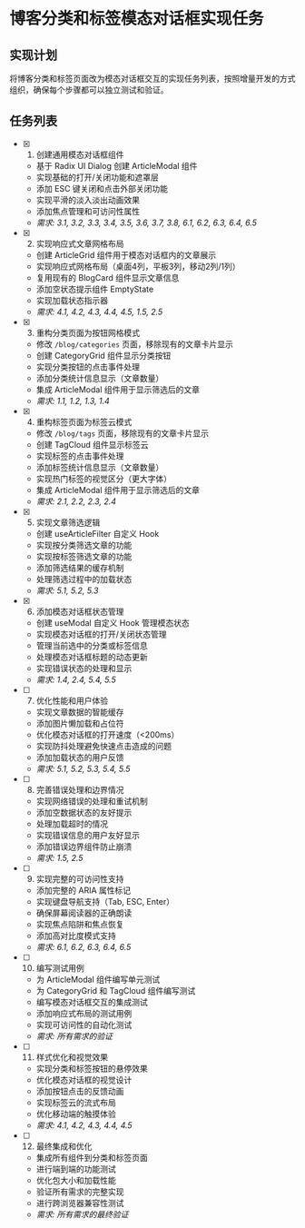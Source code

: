 # 博客分类和标签模态对话框实现任务

## 实现计划

将博客分类和标签页面改为模态对话框交互的实现任务列表，按照增量开发的方式组织，确保每个步骤都可以独立测试和验证。

## 任务列表

- [x] 1. 创建通用模态对话框组件
  - 基于 Radix UI Dialog 创建 ArticleModal 组件
  - 实现基础的打开/关闭功能和遮罩层
  - 添加 ESC 键关闭和点击外部关闭功能
  - 实现平滑的淡入淡出动画效果
  - 添加焦点管理和可访问性属性
  - _需求: 3.1, 3.2, 3.3, 3.4, 3.5, 3.6, 3.7, 3.8, 6.1, 6.2, 6.3, 6.4, 6.5_

- [x] 2. 实现响应式文章网格布局
  - 创建 ArticleGrid 组件用于模态对话框内的文章展示
  - 实现响应式网格布局（桌面4列，平板3列，移动2列/1列）
  - 复用现有的 BlogCard 组件显示文章信息
  - 添加空状态提示组件 EmptyState
  - 实现加载状态指示器
  - _需求: 4.1, 4.2, 4.3, 4.4, 4.5, 1.5, 2.5_

- [x] 3. 重构分类页面为按钮网格模式
  - 修改 `/blog/categories` 页面，移除现有的文章卡片显示
  - 创建 CategoryGrid 组件显示分类按钮
  - 实现分类按钮的点击事件处理
  - 添加分类统计信息显示（文章数量）
  - 集成 ArticleModal 组件用于显示筛选后的文章
  - _需求: 1.1, 1.2, 1.3, 1.4_

- [x] 4. 重构标签页面为标签云模式
  - 修改 `/blog/tags` 页面，移除现有的文章卡片显示
  - 创建 TagCloud 组件显示标签云
  - 实现标签的点击事件处理
  - 添加标签统计信息显示（文章数量）
  - 实现热门标签的视觉区分（更大字体）
  - 集成 ArticleModal 组件用于显示筛选后的文章
  - _需求: 2.1, 2.2, 2.3, 2.4_

- [x] 5. 实现文章筛选逻辑
  - 创建 useArticleFilter 自定义 Hook
  - 实现按分类筛选文章的功能
  - 实现按标签筛选文章的功能
  - 添加筛选结果的缓存机制
  - 处理筛选过程中的加载状态
  - _需求: 5.1, 5.2, 5.3_

- [x] 6. 添加模态对话框状态管理
  - 创建 useModal 自定义 Hook 管理模态状态
  - 实现模态对话框的打开/关闭状态管理
  - 管理当前选中的分类或标签信息
  - 处理模态对话框标题的动态更新
  - 实现错误状态的处理和显示
  - _需求: 1.4, 2.4, 5.4, 5.5_

- [ ] 7. 优化性能和用户体验
  - 实现文章数据的智能缓存
  - 添加图片懒加载和占位符
  - 优化模态对话框的打开速度（<200ms）
  - 实现防抖处理避免快速点击造成的问题
  - 添加加载状态的用户反馈
  - _需求: 5.1, 5.2, 5.3, 5.4, 5.5_

- [ ] 8. 完善错误处理和边界情况
  - 实现网络错误的处理和重试机制
  - 添加空数据状态的友好提示
  - 处理加载超时的情况
  - 实现错误信息的用户友好显示
  - 添加错误边界组件防止崩溃
  - _需求: 1.5, 2.5_

- [ ] 9. 实现完整的可访问性支持
  - 添加完整的 ARIA 属性标记
  - 实现键盘导航支持（Tab, ESC, Enter）
  - 确保屏幕阅读器的正确朗读
  - 实现焦点陷阱和焦点恢复
  - 添加高对比度模式支持
  - _需求: 6.1, 6.2, 6.3, 6.4, 6.5_

- [ ] 10. 编写测试用例
  - 为 ArticleModal 组件编写单元测试
  - 为 CategoryGrid 和 TagCloud 组件编写测试
  - 编写模态对话框交互的集成测试
  - 添加响应式布局的测试用例
  - 实现可访问性的自动化测试
  - _需求: 所有需求的验证_

- [ ] 11. 样式优化和视觉效果
  - 实现分类和标签按钮的悬停效果
  - 优化模态对话框的视觉设计
  - 添加按钮点击的反馈动画
  - 实现标签云的流式布局
  - 优化移动端的触摸体验
  - _需求: 4.1, 4.2, 4.3, 4.4, 4.5_

- [ ] 12. 最终集成和优化
  - 集成所有组件到分类和标签页面
  - 进行端到端的功能测试
  - 优化包大小和加载性能
  - 验证所有需求的完整实现
  - 进行跨浏览器兼容性测试
  - _需求: 所有需求的最终验证_
